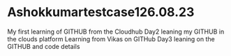# Ashokkumartestcase126.08.23
My first learning of GITHUB from the Cloudhub
Day2 leaning my GITHUB in the clouds platform
Learning from Vikas on GITHub
Day3 leaning on the GITHUB and code details
